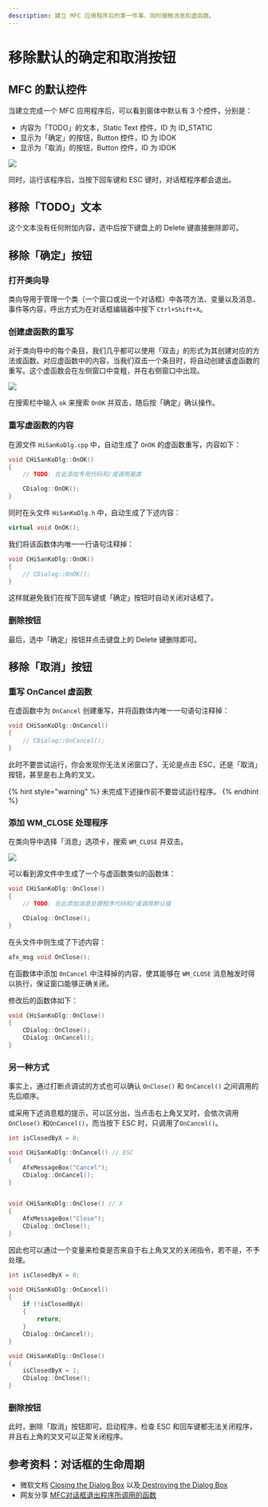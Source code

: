 ```yaml
---
description: 建立 MFC 应用程序后的第一件事，同时接触消息和虚函数。
---
```


# 移除默认的确定和取消按钮

## MFC 的默认控件

当建立完成一个 MFC 应用程序后，可以看到窗体中默认有 3 个控件，分别是：

* 内容为「TODO」的文本，Static Text 控件，ID 为 ID\_STATIC
* 显示为「确定」的按钮，Button 控件，ID 为 IDOK
* 显示为「取消」的按钮，Button 控件，ID 为 IDOK

![](.gitbook/assets/image%20%2811%29.png)

同时，运行该程序后，当按下回车键和 ESC 键时，对话框程序都会退出。

## 移除「TODO」文本

这个文本没有任何附加内容，选中后按下键盘上的 Delete 键直接删除即可。

## 移除「确定」按钮

### 打开类向导

类向导用于管理一个类（一个窗口或说一个对话框）中各项方法、变量以及消息、事件等内容，呼出方式为在对话框编辑器中按下 `Ctrl+Shift+X`。

### 创建虚函数的重写

对于类向导中的每个条目，我们几乎都可以使用「双击」的形式为其创建对应的方法或函数。对应虚函数中的内容，当我们双击一个条目时，将自动创建该虚函数的重写。这个虚函数会在左侧窗口中变粗，并在右侧窗口中出现。

![](.gitbook/assets/image%20%2810%29.png)

在搜索栏中输入 `ok` 来搜索 `OnOK` 并双击，随后按「确定」确认操作。

### 重写虚函数的内容

在源文件 `HiSanKoDlg.cpp` 中，自动生成了 `OnOK` 的虚函数重写，内容如下：

```cpp
void CHiSanKoDlg::OnOK()
{
	// TODO: 在此添加专用代码和/或调用基类

	CDialog::OnOK();
}
```

同时在头文件 `HiSanKoDlg.h` 中，自动生成了下述内容：

```cpp
virtual void OnOK();
```

我们将该函数体内唯一一行语句注释掉：

```cpp
void CHiSanKoDlg::OnOK()
{
	// CDialog::OnOK();
}
```

这样就避免我们在按下回车键或「确定」按钮时自动关闭对话框了。

### 删除按钮

最后，选中「确定」按钮并点击键盘上的 Delete 键删除即可。

## 移除「取消」按钮

### 重写 OnCancel 虚函数

在虚函数中为 `OnCancel` 创建重写，并将函数体内唯一一句语句注释掉：

```cpp
void CHiSanKoDlg::OnCancel()
{
	// CDialog::OnCancel();
}
```

此时不要尝试运行，你会发现你无法关闭窗口了，无论是点击 ESC，还是「取消」按钮，甚至是右上角的叉叉。

{% hint style="warning" %}
未完成下述操作前不要尝试运行程序。
{% endhint %}

### 添加 WM\_CLOSE 处理程序

在类向导中选择「消息」选项卡，搜索 `WM_CLOSE` 并双击。

![](.gitbook/assets/image%20%289%29.png)

可以看到源文件中生成了一个与虚函数类似的函数体：

```cpp
void CHiSanKoDlg::OnClose()
{
	// TODO: 在此添加消息处理程序代码和/或调用默认值

	CDialog::OnClose();
}
```

在头文件中则生成了下述内容：

```cpp
afx_msg void OnClose();
```

在函数体中添加 `OnCancel` 中注释掉的内容，使其能够在 `WM_CLOSE` 消息触发时得以执行，保证窗口能够正确关闭。

修改后的函数体如下：

```cpp
void CHiSanKoDlg::OnClose()
{
	CDialog::OnClose();
	CDialog::OnCancel();
}
```

### 另一种方式

事实上，通过打断点调试的方式也可以确认 `OnClose()` 和 `OnCancel()` 之间调用的先后顺序。

或采用下述消息框的提示，可以区分出，当点击右上角叉叉时，会依次调用`OnClose()` 和`OnCancel()`，而当按下 ESC 时，只调用了`OnCancel()`。

```cpp
int isClosedByX = 0;

void CHiSanKoDlg::OnCancel() // ESC
{
	AfxMessageBox("Cancel");
	CDialog::OnCancel();
}


void CHiSanKoDlg::OnClose() // X
{
	AfxMessageBox("Close");
	CDialog::OnClose();
}
```

因此也可以通过一个变量来检查是否来自于右上角叉叉的关闭指令，若不是，不予处理。

```cpp
int isClosedByX = 0;

void CHiSanKoDlg::OnCancel()
{
	if (!isClosedByX)
	{
		return;
	}
	CDialog::OnCancel();
}

void CHiSanKoDlg::OnClose()
{
	isClosedByX = 1;
	CDialog::OnClose();
}
```

### 删除按钮

此时，删除「取消」按钮即可。启动程序，检查 ESC 和回车键都无法关闭程序，并且右上角的叉叉可以正常关闭程序。

## 参考资料：对话框的生命周期

* 微软文档 [Closing the Dialog Box](https://docs.microsoft.com/en-us/cpp/mfc/closing-the-dialog-box) 以及[ Destroying the Dialog Box](https://docs.microsoft.com/en-us/cpp/mfc/destroying-the-dialog-box)
* 网友分享 [MFC对话框退出程序所调用的函数](https://blog.csdn.net/ccfxue/article/details/51698868)





